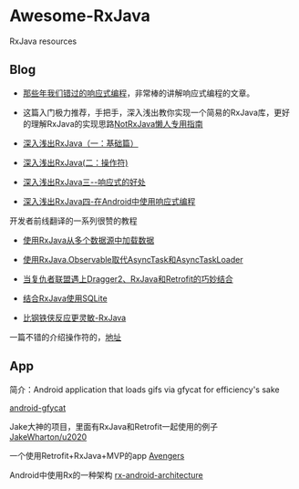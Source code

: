 # Awesome-RxJava
RxJava resources

## Blog

 * [那些年我们错过的响应式编程](http://www.devtf.cn/?p=174)，非常棒的讲解响应式编程的文章。

 * 这篇入门极力推荐，手把手，深入浅出教你实现一个简易的RxJava库，更好的理解RxJava的实现思路[NotRxJava懒人专用指南](http://www.devtf.cn/?p=323)

 * [深入浅出RxJava（一：基础篇）](http://blog.csdn.net/lzyzsd/article/details/41833541)

 * [深入浅出RxJava(二：操作符)](http://blog.csdn.net/lzyzsd/article/details/44094895)

 * [深入浅出RxJava三--响应式的好处](http://blog.csdn.net/lzyzsd/article/details/44891933)

 * [深入浅出RxJava四-在Android中使用响应式编程](http://blog.csdn.net/lzyzsd/article/details/45033611)

 开发者前线翻译的一系列很赞的教程

 * [使用RxJava从多个数据源中加载数据](http://www.devtf.cn/?p=764)

 * [使用RxJava.Observable取代AsyncTask和AsyncTaskLoader](http://www.devtf.cn/?p=114)

 * [当复仇者联盟遇上Dragger2、RxJava和Retrofit的巧妙结合](http://www.devtf.cn/?p=565)

 * [结合RxJava使用SQLite](http://www.devtf.cn/?p=734)

 * [比钢铁侠反应更灵敏-RxJava](http://www.devtf.cn/?p=770)
 
 一篇不错的介绍操作符的，[地址](http://blog.csdn.net/job_hesc/article/details/46242117) 
 

## App

 简介：Android application that loads gifs via gfycat for efficiency's sake

 [android-gfycat](https://github.com/dlew/android-gfycat)

 Jake大神的项目，里面有RxJava和Retrofit一起使用的例子
 [JakeWharton/u2020](https://github.com/JakeWharton/u2020)
 
 一个使用Retrofit+RxJava+MVP的app
 [Avengers](https://github.com/saulmm/Avengers)
 
 Android中使用Rx的一种架构
 [rx-android-architecture](https://github.com/tehmou/rx-android-architecture)
